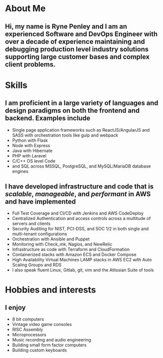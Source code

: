 # About Me
## Hi, my name is Ryne Penley and I am an experienced Software and DevOps Engineer with over a decade of experience maintaining and debugging production level industry solutions supporting large customer bases and complex client problems.

# Skills
## I am proficient in a large variety of languages and design paradigms on both the frontend and backend. Examples include
- Single page application frameworks such as ReactJS/AngularJS and SASS with orchestration tools like gulp and webpack
- Python with Flask
- Node with Express
- Java with Hibernate
- PHP with Laravel
- C/C++ OS level Code
- and SQL across MSSQL, PostgreSQL, and MySQL/MariaDB database engines

## I have developed infrastructure and code that is *scalable*, *manageable*, and *performant* in AWS and have implemented
- Full Test Coverage and CI/CD with Jenkins and AWS CodeDeploy
- Centralized Authentication and access controls across a multitude of servers and clients
- Security Auditing for NIST, PCI-DSS, and SOC 1/2 in both single and multi-tenant configurations
- Orchestration with Ansible and Puppet
- Monitoring with Check_mk, Nagios, and NewRelic
- Infrastructure as code with Terraform and CloudFormation
- Containerized stacks with Amazon ECS and Docker Compose
- High Availability Virtual Machines LAMP stacks in AWS EC2 with Auto Scaling Groups and RDS
- I also speak fluent Linux, Gitlab, git, vim and the Atlissian Suite of tools

# Hobbies and interests
## I enjoy 
- 8 bit computers
- Vintage video game consoles
- RISC Assembly
- Microprocessors
- Music recording and audio engineering
- Building small form factor computers
- Building custom keyboards

